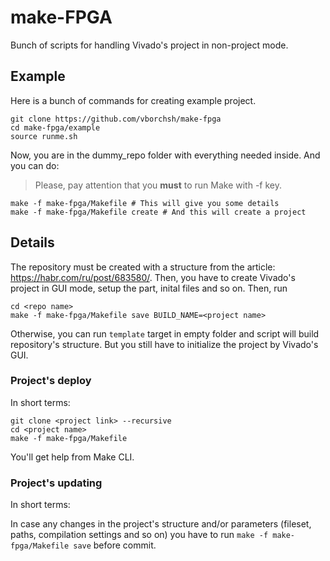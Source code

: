 # make-FPGA

Bunch of scripts for handling Vivado's project in non-project mode.

## Example

Here is a bunch of commands for creating example project.

```
git clone https://github.com/vborchsh/make-fpga
cd make-fpga/example
source runme.sh
```

Now, you are in the dummy_repo folder with everything needed inside. And you can do:

> Please, pay attention that you **must** to run Make with -f key.

```
make -f make-fpga/Makefile # This will give you some details
make -f make-fpga/Makefile create # And this will create a project
```

## Details

The repository must be created with a structure from the article: https://habr.com/ru/post/683580/.
Then, you have to create Vivado's project in GUI mode, setup the part, inital files and so on. Then,
run

```
cd <repo name>
make -f make-fpga/Makefile save BUILD_NAME=<project name>
```

Otherwise, you can run `template` target in empty folder and script will build repository's structure.
But you still have to initialize the project by Vivado's GUI.

### Project's deploy

In short terms:

```
git clone <project link> --recursive
cd <project name>
make -f make-fpga/Makefile
```

You'll get help from Make CLI. 

### Project's updating

In short terms:

In case any changes in the project's structure and/or parameters (fileset, paths,
compilation settings and so on) you have to run `make -f make-fpga/Makefile save` before commit.
